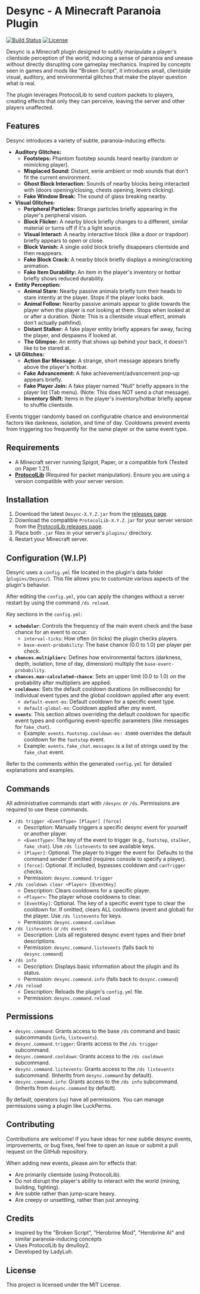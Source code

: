 # Desync - A Minecraft Paranoia Plugin

[![Build Status](https://img.shields.io/badge/Status-In%20Development-orange)](https://github.com/LadyLuh/Desync)
[![License](https://img.shields.io/badge/License-MIT-blue.svg)](LICENSE)

Desync is a Minecraft plugin designed to subtly manipulate a player's clientside perception of the world, inducing a sense of paranoia and unease without directly disrupting core gameplay mechanics. Inspired by concepts seen in games and mods like "Broken Script", it introduces small, clientside visual, auditory, and environmental glitches that make the player question what is real.

The plugin leverages ProtocolLib to send custom packets to players, creating effects that only they can perceive, leaving the server and other players unaffected.

## Features

Desync introduces a variety of subtle, paranoia-inducing effects:

*   **Auditory Glitches:**
    *   **Footsteps:** Phantom footstep sounds heard nearby (random or mimicking player).
    *   **Misplaced Sound:** Distant, eerie ambient or mob sounds that don't fit the current environment.
    *   **Ghost Block Interaction:** Sounds of nearby blocks being interacted with (doors opening/closing, chests opening, levers clicking).
    *   **Fake Window Break:** The sound of glass breaking nearby.
*   **Visual Glitches:**
    *   **Peripheral Particles:** Strange particles briefly appearing in the player's peripheral vision.
    *   **Block Flicker:** A nearby block briefly changes to a different, similar material or turns off if it's a light source.
    *   **Visual Interact:** A nearby interactive block (like a door or trapdoor) briefly appears to open or close.
    *   **Block Vanish:** A single solid block briefly disappears clientside and then reappears.
    *   **Fake Block Crack:** A nearby block briefly displays a mining/cracking animation.
    *   **Fake Item Durability:** An item in the player's inventory or hotbar briefly shows reduced durability.
*   **Entity Perception:**
    *   **Animal Stare:** Nearby passive animals briefly turn their heads to stare intently at the player. Stops if the player looks back.
    *   **Animal Follow:** Nearby passive animals appear to glide towards the player when the player is not looking at them. Stops when looked at or after a duration. (Note: This is a clientside visual effect, animals don't actually pathfind).
    *   **Distant Stalker:** A fake player entity briefly appears far away, facing the player, and despawns if looked at.
    *   **The Glimpse:** An entity that shows up behind your back, it doesn't like to be stared at.
*   **UI Glitches:**
    *   **Action Bar Message:** A strange, short message appears briefly above the player's hotbar.
    *   **Fake Advancement:** A fake achievement/advancement pop-up appears briefly.
    *   **Fake Player Join:** A fake player named "Null" briefly appears in the player list (Tab menu). (Note: This does NOT send a chat message).
    *   **Inventory Shift:** Items in the player's inventory/hotbar briefly appear to shuffle clientside.

Events trigger randomly based on configurable chance and environmental factors like darkness, isolation, and time of day. Cooldowns prevent events from triggering too frequently for the same player or the same event type.

## Requirements

*   A Minecraft server running Spigot, Paper, or a compatible fork (Tested on Paper 1.21).
*   [**ProtocolLib**](https://www.spigotmc.org/resources/protocollib.1997/) (Required for packet manipulation). Ensure you are using a version compatible with your server version.

## Installation

1.  Download the latest `Desync-X.Y.Z.jar` from the [releases page](https://github.com/theKerosen/DesyncPlugin/releases).
2.  Download the compatible `ProtocolLib-X.Y.Z.jar` for your server version from the [ProtocolLib releases page](https://ci.dmulloy2.net/job/ProtocolLib/).
3.  Place both `.jar` files in your server's `plugins/` directory.
4.  Restart your Minecraft server.

## Configuration (W.I.P)

Desync uses a `config.yml` file located in the plugin's data folder (`plugins/Desync/`). This file allows you to customize various aspects of the plugin's behavior.

After editing the `config.yml`, you can apply the changes without a server restart by using the command `/ds reload`.

Key sections in the `config.yml`:

*   **`scheduler`**: Controls the frequency of the main event check and the base chance for an event to occur.
    *   `interval-ticks`: How often (in ticks) the plugin checks players.
    *   `base-event-probability`: The base chance (0.0 to 1.0) per player per check.
*   **`chances.multipliers`**: Defines how environmental factors (darkness, depth, isolation, time of day, dimension) multiply the `base-event-probability`.
*   **`chances.max-calculated-chance`**: Sets an upper limit (0.0 to 1.0) on the probability after multipliers are applied.
*   **`cooldowns`**: Sets the default cooldown durations (in milliseconds) for individual event types and the global cooldown applied after any event.
    *   `default-event-ms`: Default cooldown for a specific event type.
    *   `default-global-ms`: Cooldown applied after *any* event.
*   **`events`**: This section allows overriding the default cooldown for specific event types and configuring event-specific parameters (like messages for `fake_chat`).
    *   Example: `events.footstep.cooldown-ms: 45000` overrides the default cooldown for the `footstep` event.
    *   Example: `events.fake_chat.messages` is a list of strings used by the `fake_chat` event.

Refer to the comments within the generated `config.yml` for detailed explanations and examples.

## Commands

All administrative commands start with `/desync` or `/ds`. Permissions are required to use these commands.

*   `/ds trigger <EventType> [Player] [force]`
    *   Description: Manually triggers a specific desync event for yourself or another player.
    *   `<EventType>`: The key of the event to trigger (e.g., `footstep`, `stalker`, `fake_chat`). Use `/ds listevents` to see available keys.
    *   `[Player]`: Optional. The player to trigger the event for. Defaults to the command sender if omitted (requires console to specify a player).
    *   `[force]`: Optional. If included, bypasses cooldown and `canTrigger` checks.
    *   Permission: `desync.command.trigger`
*   `/ds cooldown clear <Player> [EventKey]`
    *   Description: Clears cooldowns for a specific player.
    *   `<Player>`: The player whose cooldowns to clear.
    *   `[EventKey]`: Optional. The key of a specific event type to clear the cooldown for. If omitted, clears ALL cooldowns (event and global) for the player. Use `/ds listevents` for keys.
    *   Permission: `desync.command.cooldown`
*   `/ds listevents` or `/ds events`
    *   Description: Lists all registered desync event types and their brief descriptions.
    *   Permission: `desync.command.listevents` (falls back to `desync.command`)
*   `/ds info`
    *   Description: Displays basic information about the plugin and its status.
    *   Permission: `desync.command.info` (falls back to `desync.command`)
*   `/ds reload`
    *   Description: Reloads the plugin's `config.yml` file.
    *   Permission: `desync.command.reload`

## Permissions

*   `desync.command`: Grants access to the base `/ds` command and basic subcommands (`info`, `listevents`).
*   `desync.command.trigger`: Grants access to the `/ds trigger` subcommand.
*   `desync.command.cooldown`: Grants access to the `/ds cooldown` subcommand.
*   `desync.command.listevents`: Grants access to the `/ds listevents` subcommand. (Inherits from `desync.command` by default).
*   `desync.command.info`: Grants access to the `/ds info` subcommand. (Inherits from `desync.command` by default).

By default, operators (`op`) have all permissions. You can manage permissions using a plugin like LuckPerms.

## Contributing

Contributions are welcome! If you have ideas for new subtle desync events, improvements, or bug fixes, feel free to open an issue or submit a pull request on the GitHub repository.

When adding new events, please aim for effects that:
*   Are primarily clientside (using ProtocolLib).
*   Do not disrupt the player's ability to interact with the world (mining, building, fighting).
*   Are subtle rather than jump-scare heavy.
*   Are creepy or unsettling, rather than just annoying.

## Credits

*   Inspired by the "Broken Script", "Herobrine Mod", "Herobrine AI" and similar paranoia-inducing concepts
*   Uses ProtocolLib by dmulloy2.
*   Developed by LadyLuh.

## License

This project is licensed under the MIT License.
